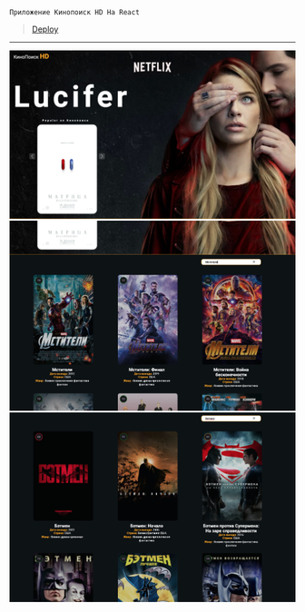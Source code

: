 ```
Приложение Кинопоиск HD На React
```

> [Deploy](https://reackt-kinopoisk.web.app/)

---

![screen1](screen1.png)
![screen2](screen2.png)
![screen3](screen3.png)
